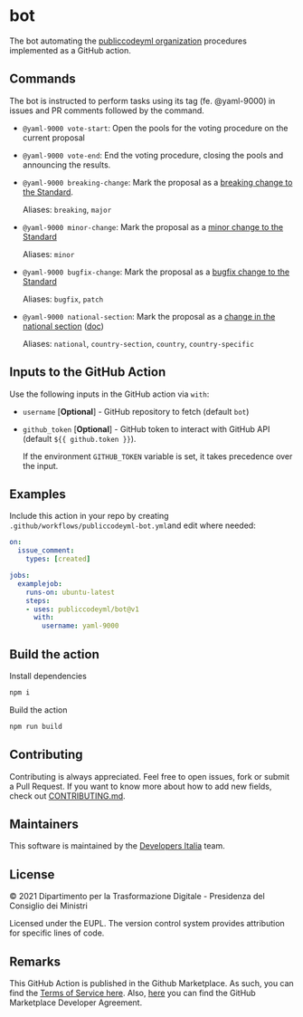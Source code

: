 # bot

The bot automating the [publiccodeyml organization](https://github.com/publiccodeyml/)
procedures implemented as a GitHub action.

## Commands

The bot is instructed to perform tasks using its tag (fe. @yaml-9000) in issues
and PR comments followed by the command.

* `@yaml-9000 vote-start`: Open the pools for the voting procedure on the current
  proposal

* `@yaml-9000 vote-end`: End the voting procedure, closing the pools and
  announcing the results.

* `@yaml-9000 breaking-change`: Mark the proposal as a [breaking change to the Standard](https://github.com/publiccodeyml/publiccode.yml/blob/main/governance/procedure-proposing-changes-and-voting.md#proposing-changes).

  Aliases: `breaking`, `major`

* `@yaml-9000 minor-change`: Mark the proposal as a [minor change to the Standard](https://github.com/publiccodeyml/publiccode.yml/blob/main/governance/procedure-proposing-changes-and-voting.md#proposing-changes)

  Aliases: `minor`

* `@yaml-9000 bugfix-change`: Mark the proposal as a [bugfix change to the Standard](https://github.com/publiccodeyml/publiccode.yml/blob/main/governance/procedure-proposing-changes-and-voting.md#proposing-changes)

  Aliases: `bugfix`, `patch`

* `@yaml-9000 national-section`: Mark the proposal as a [change in the national section](https://github.com/publiccodeyml/publiccode.yml/blob/main/governance/procedure-proposing-changes-and-voting.md#country-specific-sections) ([doc](https://yml.publiccode.tools/country.html))

  Aliases: `national`, `country-section`, `country`, `country-specific`

## Inputs to the GitHub Action

Use the following inputs in the GitHub action via `with`:

* `username` [**Optional**] - GitHub repository to fetch (default `bot`)
* `github_token` [**Optional**] - GitHub token to interact with GitHub API (default `${{ github.token }}`).

  If the environment `GITHUB_TOKEN` variable is set, it takes precedence over
  the input.

## Examples

Include this action in your repo by creating
`.github/workflows/publiccodeyml-bot.yml`and edit where needed:

```yml
on:
  issue_comment:
    types: [created]

jobs:
  examplejob:
    runs-on: ubuntu-latest
    steps:
    - uses: publiccodeyml/bot@v1
      with:
        username: yaml-9000
```

## Build the action

Install dependencies

```sh
npm i
```

Build the action

```sh
npm run build
```

## Contributing

Contributing is always appreciated.
Feel free to open issues, fork or submit a Pull Request.
If you want to know more about how to add new fields, check out [CONTRIBUTING.md](CONTRIBUTING.md).

## Maintainers

This software is maintained by the
[Developers Italia](https://developers.italia.it/) team.

## License

© 2021 Dipartimento per la Trasformazione Digitale - Presidenza del Consiglio dei
Ministri

Licensed under the EUPL.
The version control system provides attribution for specific lines of code.

## Remarks

This GitHub Action is published in the Github Marketplace.
As such, you can find the [Terms of Service here](https://docs.github.com/en/free-pro-team@latest/github/site-policy/github-marketplace-terms-of-service).
Also, [here](https://docs.github.com/en/free-pro-team@latest/github/site-policy/github-marketplace-developer-agreement)
you can find the GitHub Marketplace Developer Agreement.
